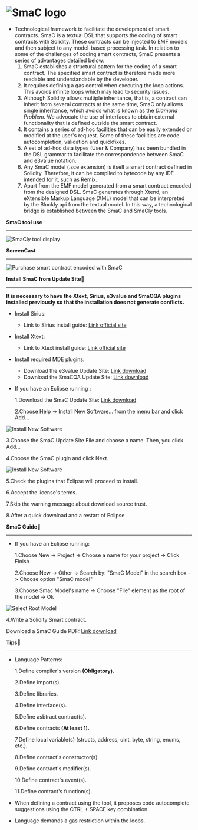 ![SmaC logo](https://github.com/KybeleResearch/SmaC/blob/main/Images/logo.png)
================
* Technological framework to facilitate the development of smart contracts. SmaC is a textual DSL that supports the coding of smart contracts with Solidity. These contracts can be injected to EMF models and then subject to any model-based processing task. In relation to some of the challenges of coding smart contracts, SmaC presents a series of advantages detailed below:  
   1. SmaC establishes a structural pattern for the coding of a smart contract. The specified smart contract is therefore made more readable and understandable by the developer.  
   2. It requires defining a gas control when executing the loop actions. This avoids infinite loops which may lead to security issues.  
   3. Although Solidity allows multiple inheritance, that is, a contract can inherit from several contracts at the same time, SmaC only allows single inheritance, which avoids what is known as the *Diamond Problem*. We advocate the use of interfaces to obtain external functionality that is defined outside the smart contract.  
   4. It contains a series of ad-hoc facilities that can be easily extended or modified at the user's request. Some of these facilities are code autocompletion, validation and quickfixes.  
   5. A set of ad-hoc data types (User & Company) has been bundled in the DSL grammar to facilitate the correspondence between SmaC and e3value notation.  
   6. Any SmaC model (.sce extension) is itself a smart contract defined in Solidity. Therefore, it can be compiled to bytecode by any IDE intended for it, such as Remix.  
   7. Apart from the EMF model generated from a smart contract encoded from the designed DSL. SmaC generates through Xtend, an eXtensible Markup Language (XML) model that can be interpreted by the Blockly api from the textual model. In this way, a technological bridge is established between the SmaC and SmaCly tools.  


**SmaC tool use**
_______________
![SmaCly tool display](https://github.com/KybeleResearch/SmaC/blob/main/Videos/CalculatorFinishX2.gif)

**ScreenCast**
_______________

![Purchase smart contract encoded with SmaC](https://github.com/KybeleResearch/SmaC/blob/main/Videos/Images/PurchaseSMAC.png)

**Install SmaC from Update Site🔧**
_______________

**It is necessary to have the Xtext, Sirius, e3value and SmaCQA plugins installed previously so that the installation does not generate conflicts.**

* Install Sirius:
   - Link to Sirius install guide:  [Link official site](https://www.eclipse.org/sirius/download.html)
* Install Xtext:
   - Link to Xtext install guide:  [Link official site](https://www.eclipse.org/Xtext/download.html) 

* Install required MDE plugins:

   - Download the e3value Update Site: [Link download](https://github.com/KybeleResearch/SmaC/blob/main/Plugins/e3value_Plugins.zip)
   - Download the SmaCQA Update Site: [Link download](https://github.com/KybeleResearch/SmaC/blob/main/SmaCQA/Plugins/SmaCQA_Plugins.zip)

* If you have an Eclipse running :

  1.Download the SmaC Update Site: [Link download](https://github.com/CristianGM23/SM2/blob/master/SmaC_Plugin_Install.zip)

  2.Choose Help -> Install New Software... from the menu bar and click Add...

![Install New Software](https://github.com/KybeleResearch/SmaC/blob/main/Images/INNoVaSerV_InstallNewSoftware.png)

  3.Choose the SmaC Update Site File and choose a name. Then, you click Add...

  4.Choose the SmaC plugin and click Next.

![Install New Software](https://github.com/KybeleResearch/SmaC/blob/main/Images/INNoVaSerV_Install_SmaC_Plugin.png)

  5.Check the plugins that Eclipse will proceed to install.

  6.Accept the license's terms.

  7.Skip the warning message about download source trust.

  8.After a quick download and a restart of Eclipse

**SmaC Guide📖**
_______________________
* If you have an Eclipse running:

  1.Choose New -> Project -> Choose a name for your project -> Click Finish

  2.Choose New -> Other -> Search by: "SmaC Model" in the search box -> Choose option "SmaC model"

  3.Choose Smac Model's name -> Choose "File" element as the root of the model -> Ok

![Select Root Model](https://github.com/KybeleResearch/SmaC/blob/main/Images/SmaC_ProcessCreationModel.JPG)

  4.Write a Solidity Smart contract.
  
Download a SmaC Guide PDF: [Link download](https://github.com/SM2/blob/master/SmaCUpdateSite.zip)

**Tips📖**
________________________
* Language Patterns:

  1.Define compiler's version **(Obligatory).**

  2.Define import(s).

  3.Define libraries.
  
  4.Define interface(s).
  
  5.Define asbtract contract(s).

  6.Define contracts **(At least 1).**

  7.Define local variable(s) (structs, address, uint, byte, string, enums, etc.).

  8.Define contract's constructor(s).

  9.Define contract's modifier(s).

  10.Define contract's event(s).

  11.Define contract's function(s).

* When defining a contract using the tool, it proposes code autocomplete suggestions using the CTRL + SPACE key combination

* Language demands a gas restriction within the loops.

